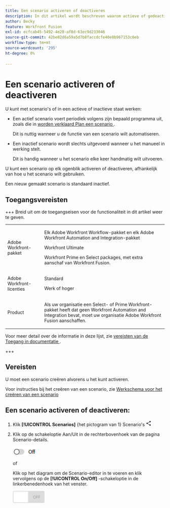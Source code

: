 ```yaml
---
title: Een scenario activeren of deactiveren
description: In dit artikel wordt beschreven waarom actieve of gedeactiveerde scenario's in verschillende situaties nuttig zijn en hoe u een scenario activeert of deactiveert.
author: Becky
feature: Workfront Fusion
exl-id: ecfcab45-5492-4e20-af8d-63ec9d233046
source-git-commit: 42be02d6a59a5d7b8faccdcfe40e8b967153c6eb
workflow-type: tm+mt
source-wordcount: '295'
ht-degree: 0%

---
```


# Een scenario activeren of deactiveren

U kunt met scenario&#39;s of in een actieve of inactieve staat werken:

* Een actief scenario voert periodiek volgens zijn bepaald programma uit, zoals die in [ worden verklaard Plan een scenario ](/help/workfront-fusion/create-scenarios/config-scenarios-settings/schedule-a-scenario.md).

  Dit is nuttig wanneer u de functie van een scenario wilt automatiseren.

* Een inactief scenario wordt slechts uitgevoerd wanneer u het manueel in werking stelt.

  Dit is handig wanneer u het scenario elke keer handmatig wilt uitvoeren.

U kunt een scenario op elk ogenblik activeren of deactiveren, afhankelijk van hoe u het scenario wilt gebruiken.

Een nieuw gemaakt scenario is standaard inactief.

## Toegangsvereisten

+++ Breid uit om de toegangseisen voor de functionaliteit in dit artikel weer te geven.

<table style="table-layout:auto">
 <col> 
 <col> 
 <tbody> 
  <tr> 
   <td role="rowheader">Adobe Workfront-pakket</td> 
   <td> <p>Elk Adobe Workfront Workflow-pakket en elk Adobe Workfront Automation and Integration-pakket</p><p>Workfront Ultimate</p><p>Workfront Prime en Select packages, met extra aanschaf van Workfront Fusion.</p> </td> 
  </tr> 
  <tr data-mc-conditions=""> 
   <td role="rowheader">Adobe Workfront-licenties</td> 
   <td> <p>Standard</p><p>Werk of hoger</p> </td> 
  </tr> 
  <tr> 
   <td role="rowheader">Product</td> 
   <td>
   <p>Als uw organisatie een Select- of Prime Workfront-pakket heeft dat geen Workfront Automation and Integration bevat, moet uw organisatie Adobe Workfront Fusion aanschaffen.</li></ul>
   </td> 
  </tr>
 </tbody> 
</table>

Voor meer detail over de informatie in deze lijst, zie [ vereisten van de Toegang in documentatie ](/help/workfront-fusion/references/licenses-and-roles/access-level-requirements-in-documentation.md).

+++

## Vereisten

U moet een scenario creëren alvorens u het kunt activeren.

Voor instructies bij het creëren van een scenario, zie [ Werkschema voor het creëren van een scenario ](/help/workfront-fusion/create-scenarios/plan-a-scenario/create-a-scenario-workflow.md)

## Een scenario activeren of deactiveren:

1. Klik **[!UICONTROL Scenarios]** {het pictogram van 1} Scenario&#39;s ![ in het linkerpaneel, dan klik het scenario om het te openen.](assets/scenarios-icon.png)
1. Klik op de schakeloptie Aan/Uit in de rechterbovenhoek van de pagina Scenario-details.

   ![ de activeringsknevel van Details ](assets/active-toggle-details-page.png)

   of

   Klik op het diagram om de Scenario-editor in te voeren en klik vervolgens op de **[!UICONTROL On/Off]** -schakeloptie in de linkerbenedenhoek van het venster.

   ![ Aan van schakelaar ](assets/on-off-switch.jpg)
